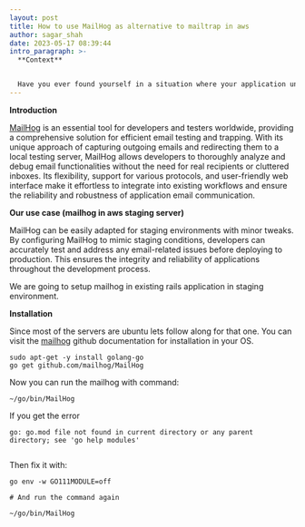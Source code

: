 ```yaml
---
layout: post
title: How to use MailHog as alternative to mailtrap in aws
author: sagar_shah
date: 2023-05-17 08:39:44
intro_paragraph: >-
  **Context**


  Have you ever found yourself in a situation where your application undergoes extensive testing, and your email testing and trapping activities unexpectedly exceed the generous free tier limit of 500 emails per month offered by Mailtrap? This predicament can pose a significant challenge for many of us. While some may consider halting the testing process (which is clearly not a viable option), or resorting to paid services, there exists a compelling alternative: MailHog comes to the rescue.
---
```

**Introduction**



[MailHog](https://github.com/mailhog/MailHog) is an essential tool for developers and testers worldwide, providing a comprehensive solution for efficient email testing and trapping. With its unique approach of capturing outgoing emails and redirecting them to a local testing server, MailHog allows developers to thoroughly analyze and debug email functionalities without the need for real recipients or cluttered inboxes. Its flexibility, support for various protocols, and user-friendly web interface make it effortless to integrate into existing workflows and ensure the reliability and robustness of application email communication.



**Our use case (mailhog in aws staging server)**

MailHog can be easily adapted for staging environments with minor tweaks. By configuring MailHog to mimic staging conditions, developers can accurately test and address any email-related issues before deploying to production. This ensures the integrity and reliability of applications throughout the development process.



We are going to setup mailhog in existing rails application in staging environment.



**Installation**

Since most of the servers are ubuntu lets follow along for that one. You can visit the [mailhog](https://github.com/mailhog/MailHog) github documentation for installation in your OS.

```shell
sudo apt-get -y install golang-go
go get github.com/mailhog/MailHog
```



Now you can run the mailhog with command:

```shell
~/go/bin/MailHog
```



If you get the error



```
go: go.mod file not found in current directory or any parent directory; see 'go help modules'


```



Then fix it with: 



```shell
go env -w GO111MODULE=off

# And run the command again

~/go/bin/MailHog
```